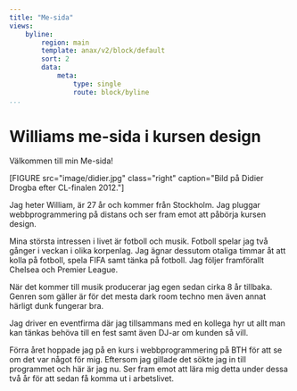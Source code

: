 ```yaml
---
title: "Me-sida"
views:
    byline:
        region: main
        template: anax/v2/block/default
        sort: 2
        data:
            meta:
                type: single
                route: block/byline
...
```

Williams me-sida i kursen design
=========================

Välkommen till min Me-sida!

[FIGURE src="image/didier.jpg" class="right" caption="Bild på Didier Drogba efter CL-finalen 2012."]

Jag heter William, är 27 år och kommer från Stockholm. Jag pluggar webbprogrammering på distans och
ser fram emot att påbörja kursen design.

Mina största intressen i livet är fotboll och musik. Fotboll spelar jag två gånger i veckan
i olika korpenlag. Jag ägnar dessutom otaliga timmar åt att kolla på fotboll, spela FIFA samt tänka på fotboll.
Jag följer framförallt Chelsea och Premier League.

När det kommer till musik producerar jag egen sedan cirka 8 år tillbaka. Genren som gäller är för
det mesta dark room techno men även annat härligt dunk fungerar bra.

Jag driver en eventfirma där jag tillsammans med en kollega hyr ut allt man kan tänkas behöva till en fest
 samt även DJ-ar om kunden så vill.

Förra året hoppade
jag på en kurs i webbprogrammering på BTH för att se om det var något för mig. Eftersom jag
gillade det sökte jag in till programmet och här är jag nu. Ser fram emot att lära mig
detta under dessa två år för att sedan få komma ut i arbetslivet.
